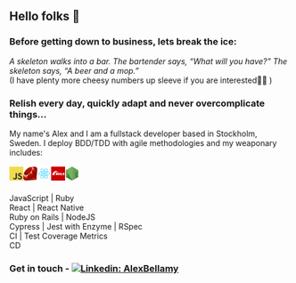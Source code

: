 ## Hello folks 🤝 

### Before getting down to business, lets break the ice:
*A skeleton walks into a bar. The bartender says, “What will you have?” The skeleton says, “A beer and a mop.”*  
(I have plenty more cheesy numbers up sleeve if you are interested🎱🙄 )

### Relish every day, quickly adapt and never overcomplicate things...
My name's Alex and I am a fullstack developer based in Stockholm, Sweden. I deploy BDD/TDD with agile methodologies and my weaponary includes: <br />      
<img align="left" alt="JavaScript" width="25px" src="https://raw.githubusercontent.com/github/explore/80688e429a7d4ef2fca1e82350fe8e3517d3494d/topics/javascript/javascript.png" />
<img align="left" alt="Ruby" width="25px" src="https://raw.githubusercontent.com/github/explore/80688e429a7d4ef2fca1e82350fe8e3517d3494d/topics/ruby/ruby.png" />
<img align="left" alt="React" width="25px" src="https://raw.githubusercontent.com/github/explore/80688e429a7d4ef2fca1e82350fe8e3517d3494d/topics/react/react.png" />
<img align="left" alt="Rails" width="25px" src="https://raw.githubusercontent.com/github/explore/80688e429a7d4ef2fca1e82350fe8e3517d3494d/topics/rails/rails.png" />
  <img align="left" alt="NodeJS" width="25px"  src="https://raw.githubusercontent.com/github/explore/80688e429a7d4ef2fca1e82350fe8e3517d3494d/topics/nodejs/nodejs.png"/> <br /> <br />
  
JavaScript | Ruby <br />
React | React Native <br />
Ruby on Rails | NodeJS <br />
Cypress | Jest with Enzyme | RSpec <br />
CI | Test Coverage Metrics  
CD  

### Get in touch - [![Linkedin: AlexBellamy](https://img.shields.io/badge/-AlexBellamy-blue?style=flat-square&logo=Linkedin&logoColor=white&link=https://www.linkedin.com/in/https://alex-bellamy-0237441b4/)](https://www.linkedin.com/in/alex-bellamy-0237441b4/)

<!--
**Alex-Bellamy/Alex-Bellamy** is a ✨ _special_ ✨ repository because its `README.md` (this file) appears on your GitHub profile.

Here are some ideas to get you started:

- 🔭 I’m currently working on ...
- 🌱 I’m currently learning ...
- 👯 I’m looking to collaborate on ...
- 🤔 I’m looking for help with ...
- 💬 Ask me about ...
- 📫 How to reach me: ...
- 😄 Pronouns: ...
- ⚡ Fun fact: ...
-->

